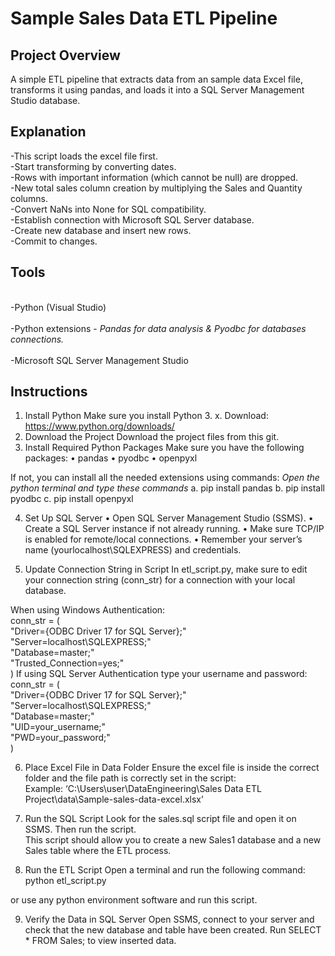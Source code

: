 
# Sample Sales Data ETL Pipeline

## Project Overview 
A simple ETL pipeline that extracts data from an sample data Excel file, transforms it using pandas, and loads it into a SQL Server Management Studio database.


## Explanation
-This script loads the excel file first.<br/>
-Start transforming by converting dates.<br/>
-Rows with important information (which cannot be null) are dropped. <br/>
-New total sales column creation by multiplying the Sales and Quantity columns.<br/>
-Convert NaNs into None for SQL compatibility.<br/>
-Establish connection with Microsoft SQL Server database. <br/>
-Create new database and insert new rows.<br/>
-Commit to changes.<br/>



## Tools
<br>-Python (Visual Studio) <br/>
<br>-Python extensions - _Pandas for data analysis & Pyodbc for databases connections._ <br/>
<br>-Microsoft SQL Server Management Studio<br/>

## Instructions
1. Install Python 
Make sure you install Python 3. x.
Download: https://www.python.org/downloads/<br/>
2. Download the Project
Download the project files from this git.<br/>
3. Install Required Python Packages
Make sure you have the following packages:
•	pandas
•	pyodbc
•	openpyxl

If not, you can install all the needed extensions using commands:
*Open the python terminal and type these commands*
a. pip install pandas 
b. pip install pyodbc 
c. pip install openpyxl<br/>

4. Set Up SQL Server
•	Open SQL Server Management Studio (SSMS).
•	Create a SQL Server instance if not already running.
•	Make sure TCP/IP is enabled for remote/local connections.
•	Remember your server’s name (yourlocalhost\\SQLEXPRESS) and credentials.<br/>

5. Update Connection String in Script
In etl_script.py, make sure to edit your connection string (conn_str) for a connection with your local database. 

When using Windows Authentication: <br/>
conn_str = ( <br/>
    "Driver={ODBC Driver 17 for SQL Server};" <br/>
    "Server=localhost\\SQLEXPRESS;" <br/>
    "Database=master;" <br/>
    "Trusted_Connection=yes;" <br/>
)
If using SQL Server Authentication type your username and password: <br/>
conn_str = ( <br/>
    "Driver={ODBC Driver 17 for SQL Server};" <br/>
    "Server=localhost\\SQLEXPRESS;" <br/>
    "Database=master;" <br/>
    "UID=your_username;" <br/>
    "PWD=your_password;" <br/>
) <br/>

6. Place Excel File in Data Folder
Ensure the excel file is inside the correct folder and the file path is correctly set in the script: <br/>
Example: ‘C:\Users\user\DataEngineering\Sales Data ETL Project\data\Sample-sales-data-excel.xlsx’<br/>

7. Run the SQL Script
Look for the sales.sql script file and open it on SSMS. Then run the script. <br/>
This script should allow you to create a new Sales1 database and a new Sales table where the ETL process. <br/>

8. Run the ETL Script
Open a terminal and run the following command: <br/>
python etl_script.py <br/>

or use any python environment software and run this script.<br/>

9. Verify the Data in SQL Server
Open SSMS, connect to your server and check that the new database and table have been created. Run SELECT * FROM Sales; to view inserted data. <br/>

